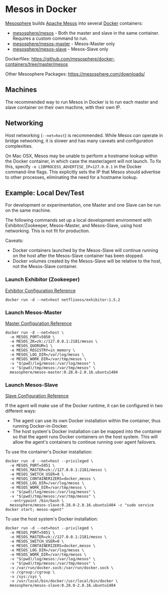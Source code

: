 # Mesos in Docker

[Mesosphere](https://mesosphere.com/) builds [Apache Mesos](http://mesos.apache.org/) into several [Docker](https://www.docker.com/) containers:

- [mesosphere/mesos](https://hub.docker.com/r/mesosphere/mesos/) - Both the master and slave in the same container. Requires a custom command to run.
- [mesosphere/mesos-master](https://hub.docker.com/r/mesosphere/mesos-master/) - Mesos-Master only
- [mesosphere/mesos-slave](https://hub.docker.com/r/mesosphere/mesos-slave/) - Mesos-Slave only

Dockerfiles: https://github.com/mesosphere/docker-containers/tree/master/mesos

Other Mesosphere Packages: https://mesosphere.com/downloads/

## Machines

The recommended way to run Mesos in Docker is to run each master and slave container on their own machine, with their own IP.

## Networking

Host networking (`--net=host`) is recommended. While Mesos *can* operate in bridge networking, it is slower and has many caveats and configuration complexities.

On Mac OSX, Mesos may be unable to perform a hostname lookup within the Docker container, in which case the master/agent will not launch. To fix this, specify `-e LIBPROCESS_ADVERTISE_IP=127.0.0.1` in the Docker command-line flags. This explicitly sets the IP that Mesos should advertise to other processes, eliminating the need for a hostname lookup.

## Example: Local Dev/Test

For development or experimentation, one Master and one Slave can be run on the same machine.

The following commands set up a local development environment with Exhibitor/Zookeeper, Mesos-Master, and Mesos-Slave, using host networking. This is not fit for production.

Caveats:
- Docker containers launched by the Mesos-Slave will continue running on the host after the Mesos-Slave container has been stopped.
- Docker volumes created by the Mesos-Slave will be relative to the host, not the Mesos-Slave container.

### Launch Exhibitor (Zookeeper)

[Exhibitor Configuration Reference](https://github.com/Netflix/exhibitor/wiki/Running-Exhibitor)

```
docker run -d --net=host netflixoss/exhibitor:1.5.2
```

### Launch Mesos-Master

[Master Configuration Reference](https://open.mesosphere.com/reference/mesos-master/)

```
docker run -d --net=host \
  -e MESOS_PORT=5050 \
  -e MESOS_ZK=zk://127.0.0.1:2181/mesos \
  -e MESOS_QUORUM=1 \
  -e MESOS_REGISTRY=in_memory \
  -e MESOS_LOG_DIR=/var/log/mesos \
  -e MESOS_WORK_DIR=/var/tmp/mesos \
  -v "$(pwd)/log/mesos:/var/log/mesos" \
  -v "$(pwd)/tmp/mesos:/var/tmp/mesos" \
  mesosphere/mesos-master:0.28.0-2.0.16.ubuntu1404
```

### Launch Mesos-Slave

[Slave Configuration Reference](https://open.mesosphere.com/reference/mesos-slave/)

If the agent will make use of the Docker runtime, it can be configured in two different ways:
* The agent can use its own Docker installation within the container, thus running Docker-in-Docker.
* The host system's Docker installation can be mapped into the container so that the agent runs Docker containers on the host system. This will allow the agent's containers to continue running over agent failovers.

To use the container's Docker installation:
```
docker run -d --net=host --privileged \
  -e MESOS_PORT=5051 \
  -e MESOS_MASTER=zk://127.0.0.1:2181/mesos \
  -e MESOS_SWITCH_USER=0 \
  -e MESOS_CONTAINERIZERS=docker,mesos \
  -e MESOS_LOG_DIR=/var/log/mesos \
  -e MESOS_WORK_DIR=/var/tmp/mesos \
  -v "$(pwd)/log/mesos:/var/log/mesos" \
  -v "$(pwd)/tmp/mesos:/var/tmp/mesos" \
  --entrypoint /bin/bash \
  mesosphere/mesos-slave:0.28.0-2.0.16.ubuntu1404 -c "sudo service docker start; mesos-agent"
```

To use the host system's Docker installation:
```
docker run -d --net=host --privileged \
  -e MESOS_PORT=5051 \
  -e MESOS_MASTER=zk://127.0.0.1:2181/mesos \
  -e MESOS_SWITCH_USER=0 \
  -e MESOS_CONTAINERIZERS=docker,mesos \
  -e MESOS_LOG_DIR=/var/log/mesos \
  -e MESOS_WORK_DIR=/var/tmp/mesos \
  -v "$(pwd)/log/mesos:/var/log/mesos" \
  -v "$(pwd)/tmp/mesos:/var/tmp/mesos" \
  -v /var/run/docker.sock:/var/run/docker.sock \
  -v /cgroup:/cgroup \
  -v /sys:/sys \
  -v /usr/local/bin/docker:/usr/local/bin/docker \
  mesosphere/mesos-slave:0.28.0-2.0.16.ubuntu1404
```
